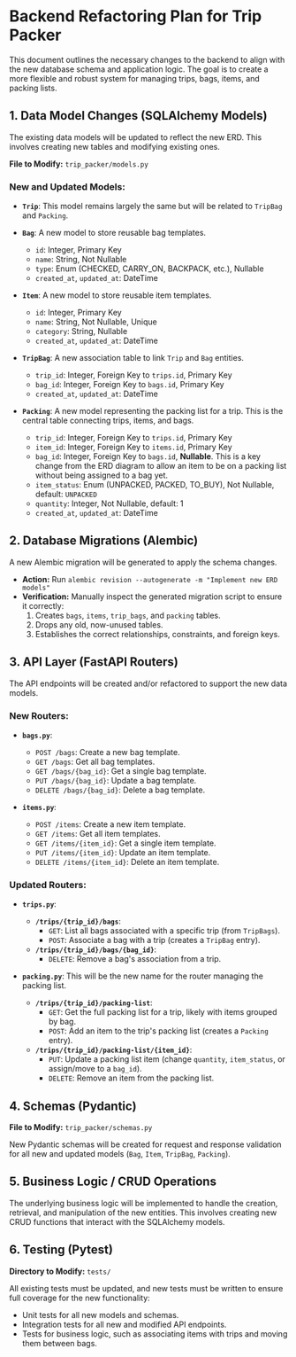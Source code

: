 # Backend Refactoring Plan for Trip Packer

This document outlines the necessary changes to the backend to align with the new database schema and application logic. The goal is to create a more flexible and robust system for managing trips, bags, items, and packing lists.

## 1. Data Model Changes (SQLAlchemy Models)

The existing data models will be updated to reflect the new ERD. This involves creating new tables and modifying existing ones.

**File to Modify:** `trip_packer/models.py`

### New and Updated Models:

- **`Trip`**: This model remains largely the same but will be related to `TripBag` and `Packing`.

- **`Bag`**: A new model to store reusable bag templates.
  - `id`: Integer, Primary Key
  - `name`: String, Not Nullable
  - `type`: Enum (CHECKED, CARRY_ON, BACKPACK, etc.), Nullable
  - `created_at`, `updated_at`: DateTime

- **`Item`**: A new model to store reusable item templates.
  - `id`: Integer, Primary Key
  - `name`: String, Not Nullable, Unique
  - `category`: String, Nullable
  - `created_at`, `updated_at`: DateTime

- **`TripBag`**: A new association table to link `Trip` and `Bag` entities.
  - `trip_id`: Integer, Foreign Key to `trips.id`, Primary Key
  - `bag_id`: Integer, Foreign Key to `bags.id`, Primary Key
  - `created_at`, `updated_at`: DateTime

- **`Packing`**: A new model representing the packing list for a trip. This is the central table connecting trips, items, and bags.
  - `trip_id`: Integer, Foreign Key to `trips.id`, Primary Key
  - `item_id`: Integer, Foreign Key to `items.id`, Primary Key
  - `bag_id`: Integer, Foreign Key to `bags.id`, **Nullable**. This is a key change from the ERD diagram to allow an item to be on a packing list without being assigned to a bag yet.
  - `item_status`: Enum (UNPACKED, PACKED, TO_BUY), Not Nullable, default: `UNPACKED`
  - `quantity`: Integer, Not Nullable, default: 1
  - `created_at`, `updated_at`: DateTime

## 2. Database Migrations (Alembic)

A new Alembic migration will be generated to apply the schema changes.

- **Action:** Run `alembic revision --autogenerate -m "Implement new ERD models"`
- **Verification:** Manually inspect the generated migration script to ensure it correctly:
  1. Creates `bags`, `items`, `trip_bags`, and `packing` tables.
  2. Drops any old, now-unused tables.
  3. Establishes the correct relationships, constraints, and foreign keys.

## 3. API Layer (FastAPI Routers)

The API endpoints will be created and/or refactored to support the new data models.

### New Routers:

- **`bags.py`**:
  - `POST /bags`: Create a new bag template.
  - `GET /bags`: Get all bag templates.
  - `GET /bags/{bag_id}`: Get a single bag template.
  - `PUT /bags/{bag_id}`: Update a bag template.
  - `DELETE /bags/{bag_id}`: Delete a bag template.

- **`items.py`**:
  - `POST /items`: Create a new item template.
  - `GET /items`: Get all item templates.
  - `GET /items/{item_id}`: Get a single item template.
  - `PUT /items/{item_id}`: Update an item template.
  - `DELETE /items/{item_id}`: Delete an item template.

### Updated Routers:

- **`trips.py`**:
  - **`/trips/{trip_id}/bags`**:
    - `GET`: List all bags associated with a specific trip (from `TripBags`).
    - `POST`: Associate a bag with a trip (creates a `TripBag` entry).
  - **`/trips/{trip_id}/bags/{bag_id}`**:
    - `DELETE`: Remove a bag's association from a trip.

- **`packing.py`**: This will be the new name for the router managing the packing list.
  - **`/trips/{trip_id}/packing-list`**:
    - `GET`: Get the full packing list for a trip, likely with items grouped by bag.
    - `POST`: Add an item to the trip's packing list (creates a `Packing` entry).
  - **`/trips/{trip_id}/packing-list/{item_id}`**:
    - `PUT`: Update a packing list item (change `quantity`, `item_status`, or assign/move to a `bag_id`).
    - `DELETE`: Remove an item from the packing list.

## 4. Schemas (Pydantic)

**File to Modify:** `trip_packer/schemas.py`

New Pydantic schemas will be created for request and response validation for all new and updated models (`Bag`, `Item`, `TripBag`, `Packing`).

## 5. Business Logic / CRUD Operations

The underlying business logic will be implemented to handle the creation, retrieval, and manipulation of the new entities. This involves creating new CRUD functions that interact with the SQLAlchemy models.

## 6. Testing (Pytest)

**Directory to Modify:** `tests/`

All existing tests must be updated, and new tests must be written to ensure full coverage for the new functionality:
- Unit tests for all new models and schemas.
- Integration tests for all new and modified API endpoints.
- Tests for business logic, such as associating items with trips and moving them between bags.
